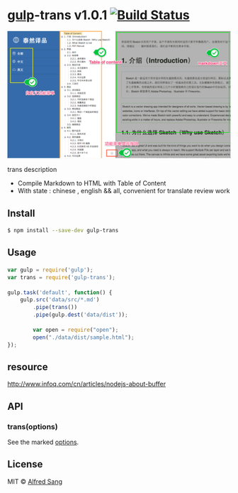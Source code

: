 # [gulp](http://gulpjs.com)-trans v1.0.1 [![Build Status](https://travis-ci.org/i5ting/gulp-trans.svg?branch=master)](https://travis-ci.org/i5ting/gulp-trans)


![](preview.png)
 

trans description

- Compile Markdown to HTML with Table of Content
- With state : chinese , english  && all, convenient for translate review work


## Install

```sh
$ npm install --save-dev gulp-trans
```


## Usage

```js
var gulp = require('gulp');
var trans = require('gulp-trans');

gulp.task('default', function() {
	gulp.src('data/src/*.md')
		.pipe(trans())
		.pipe(gulp.dest('data/dist'));
		 
		var open = require("open");
		open("./data/dist/sample.html");
});

```

## resource

http://www.infoq.com/cn/articles/nodejs-about-buffer


## API

### trans(options)

See the marked [options](https://github.com/chjj/marked#options-1).


## License

MIT © [Alfred Sang](http://no320.com)
